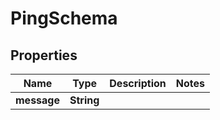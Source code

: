 
# PingSchema

## Properties
Name | Type | Description | Notes
------------ | ------------- | ------------- | -------------
**message** | **String** |  | 



